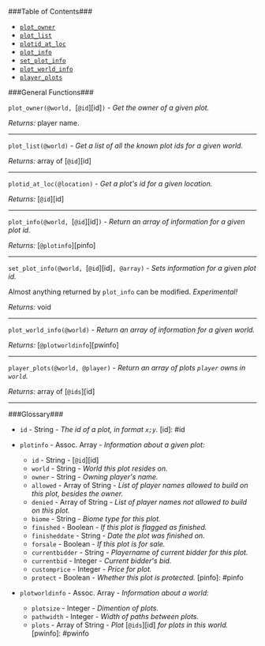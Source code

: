 ###Table of Contents###
* [`plot_owner`][plotowner]
* [`plot_list`][plotlist]
* [`plotid_at_loc`][plotidatloc]
* [`plot_info`][plotinfo]
* [`set_plot_info`][setplotinfo]
* [`plot_world_info`][plotworldinfo]
* [`player_plots`][playerplots]

###General Functions###

<a id="plotowner"></a>`plot_owner(@world, `[`@id`][id]`)` - *Get the owner of a given plot.*

*Returns:* player name.

[plotowner]: #plotowner

---

<a id="plotlist"></a>`plot_list(@world)` - *Get a list of all the known plot ids for a given world.*

*Returns:* array of [`@id`][id]

[plotlist]: #plotlist

---

<a id="plotidatloc"></a>`plotid_at_loc(@location)` - *Get a plot's id for a given location.*

*Returns:* [`@id`][id]

[plotidatloc]: #plotidatloc

---

<a id="plotinfo"></a>`plot_info(@world, `[`@id`][id]`)` - *Return an array of information for a given plot id.*

*Returns:* [`@plotinfo`][pinfo]

[plotinfo]: #plotinfo

---

<a id="setplotinfo"></a>`set_plot_info(@world, `[`@id`][id]`, @array)` - *Sets information for a given plot id.* 

Almost anything returned by `plot_info` can be modified. *Experimental!*

*Returns:* void

[setplotinfo]: #setplotinfo

---

<a id="plotworldinfo"></a>`plot_world_info(@world)` - *Return an array of information for a given world.*

*Returns:* [`@plotworldinfo`][pwinfo]

[plotworldinfo]: #plotworldinfo

---

<a id="playerplots"></a>`player_plots(@world, @player)` - *Return an array of plots `player` owns in `world`.*

*Returns:* array of [`@ids`][id]

[playerplots]: #playerplots

---

###Glossary###

* <a id="id"></a>`id` - String - *The id of a plot, in format `x;y`.*
[id]: #id

* <a id="pinfo"></a>`plotinfo` - Assoc. Array - *Information about a given plot:*

  * `id` - String - [`@id`][id]
  * `world` - String - *World this plot resides on.*
  * `owner` - String - *Owning player's name.*
  * `allowed` - Array of String - *List of player names allowed to build on this plot, besides the owner.*
  * `denied` - Array of String - *List of player names not allowed to build on this plot.*
  * `biome` - String - *Biome type for this plot.*
  * `finished` - Boolean - *If this plot is flagged as finished.*
  * `finisheddate` - String - *Date the plot was finished on.*
  * `forsale` - Boolean - *If this plot is for sale.*
  * `currentbidder` - String - *Playername of current bidder for this plot.*
  * `currentbid` - Integer - *Current bidder's bid.*
  * `customprice` - Integer - *Price for plot.*
  * `protect` - Boolean - *Whether this plot is protected.*
[pinfo]: #pinfo

* <a id="pwinfo"></a>`plotworldinfo` - Assoc. Array - *Information about a world:*

  * `plotsize` - Integer - *Dimention of plots.*
  * `pathwidth` - Integer - *Width of paths between plots.*
  * `plots` - Array of String - *Plot* [`@ids`][id] *for plots in this world.*
[pwinfo]: #pwinfo